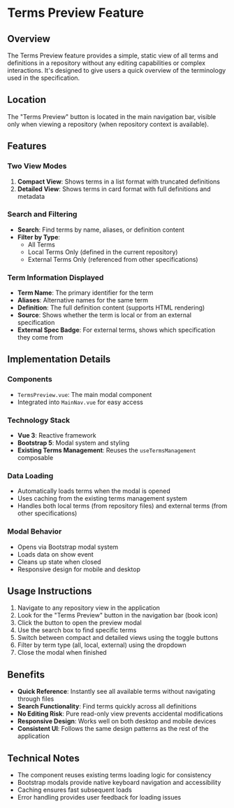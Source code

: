 # Terms Preview Feature

## Overview
The Terms Preview feature provides a simple, static view of all terms and definitions in a repository without any editing capabilities or complex interactions. It's designed to give users a quick overview of the terminology used in the specification.

## Location
The "Terms Preview" button is located in the main navigation bar, visible only when viewing a repository (when repository context is available).

## Features

### Two View Modes
1. **Compact View**: Shows terms in a list format with truncated definitions
2. **Detailed View**: Shows terms in card format with full definitions and metadata

### Search and Filtering
- **Search**: Find terms by name, aliases, or definition content
- **Filter by Type**: 
  - All Terms
  - Local Terms Only (defined in the current repository)
  - External Terms Only (referenced from other specifications)

### Term Information Displayed
- **Term Name**: The primary identifier for the term
- **Aliases**: Alternative names for the same term
- **Definition**: The full definition content (supports HTML rendering)
- **Source**: Shows whether the term is local or from an external specification
- **External Spec Badge**: For external terms, shows which specification they come from

## Implementation Details

### Components
- `TermsPreview.vue`: The main modal component
- Integrated into `MainNav.vue` for easy access

### Technology Stack
- **Vue 3**: Reactive framework
- **Bootstrap 5**: Modal system and styling
- **Existing Terms Management**: Reuses the `useTermsManagement` composable

### Data Loading
- Automatically loads terms when the modal is opened
- Uses caching from the existing terms management system
- Handles both local terms (from repository files) and external terms (from other specifications)

### Modal Behavior
- Opens via Bootstrap modal system
- Loads data on show event
- Cleans up state when closed
- Responsive design for mobile and desktop

## Usage Instructions

1. Navigate to any repository view in the application
2. Look for the "Terms Preview" button in the navigation bar (book icon)
3. Click the button to open the preview modal
4. Use the search box to find specific terms
5. Switch between compact and detailed views using the toggle buttons
6. Filter by term type (all, local, external) using the dropdown
7. Close the modal when finished

## Benefits

- **Quick Reference**: Instantly see all available terms without navigating through files
- **Search Functionality**: Find terms quickly across all definitions
- **No Editing Risk**: Pure read-only view prevents accidental modifications
- **Responsive Design**: Works well on both desktop and mobile devices
- **Consistent UI**: Follows the same design patterns as the rest of the application

## Technical Notes

- The component reuses existing terms loading logic for consistency
- Bootstrap modals provide native keyboard navigation and accessibility
- Caching ensures fast subsequent loads
- Error handling provides user feedback for loading issues
